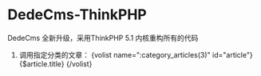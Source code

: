 DedeCms-ThinkPHP
===============

DedeCms 全新升级，采用ThinkPHP 5.1 内核重构所有的代码
1. 调用指定分类的文章：
{volist name=":category_articles(3)" id="article"}
{$article.title}
{/volist}

 